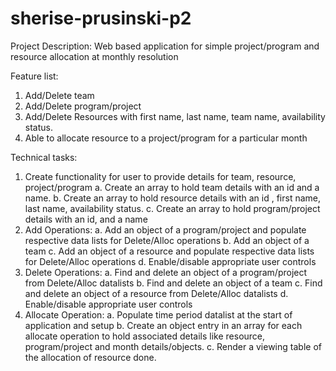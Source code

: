 # sherise-prusinski-p2
Project Description: Web based application for simple project/program and resource allocation at monthly resolution

Feature list: 
1. Add/Delete team
2. Add/Delete program/project
3. Add/Delete Resources with first name, last name, team name, availability status.
4. Able to allocate resource to a project/program for a particular month

Technical tasks:
1. Create functionality for user to provide details for team, resource, project/program
    a. Create an array to hold team details with an id and a name.
    b. Create an array to hold resource  details with an id , first name, last name, availability status.
    c. Create an array to hold program/project details with an id, and a name
2. Add Operations:
    a. Add an object of a program/project and populate respective data lists for Delete/Alloc operations
    b. Add an object of a team
    c. Add an object of a resource and populate respective data lists for Delete/Alloc operations
    d. Enable/disable appropriate user controls
3. Delete Operations:
    a. Find and delete an object of a program/project from Delete/Alloc datalists
    b. Find and delete an object of a team
    c. Find and delete an object of a resource from Delete/Alloc datalists
    d. Enable/disable appropriate user controls
4. Allocate Operation:
    a. Populate time period datalist at the start of application and setup
    b. Create an object entry in an array for each allocate operation to hold associated details like resource, program/project and month details/objects.
    c. Render a viewing table of the allocation of resource done.